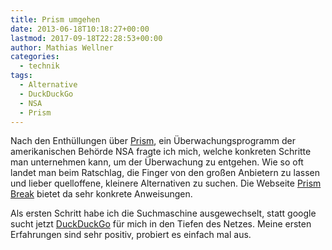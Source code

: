 ```yaml
---
title: Prism umgehen
date: 2013-06-18T10:18:27+00:00
lastmod: 2017-09-18T22:28:53+00:00
author: Mathias Wellner
categories:
  - technik
tags:
  - Alternative
  - DuckDuckGo
  - NSA
  - Prism
---
```

Nach den Enthüllungen über [Prism](https://de.wikipedia.org/wiki/PRISM_%28%C3%9Cberwachungsprogramm%29), ein Überwachungsprogramm der amerikanischen Behörde NSA fragte ich mich, welche konkreten Schritte man unternehmen kann, um der Überwachung zu entgehen. Wie so oft landet man beim Ratschlag, die Finger von den großen Anbietern zu lassen und lieber quelloffene, kleinere Alternativen zu suchen. Die Webseite [Prism Break](http://prism-break.org/) bietet da sehr konkrete Anweisungen. 

Als ersten Schritt habe ich die Suchmaschine ausgewechselt, statt google sucht jetzt [DuckDuckGo](https://duckduckgo.com/) für mich in den Tiefen des Netzes. Meine ersten Erfahrungen sind sehr positiv, probiert es einfach mal aus.